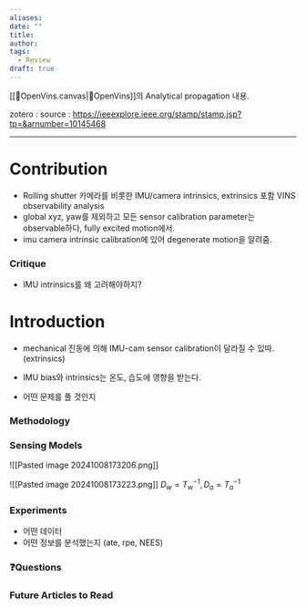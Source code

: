 ```yaml
---
aliases: 
date: ""
title: 
author: 
tags:
  - Review
draft: true
---
```

[[🧩OpenVins.canvas|🧩OpenVins]]의 Analytical propagation 내용. 


zotero : 
source : https://ieeexplore.ieee.org/stamp/stamp.jsp?tp=&arnumber=10145468

---
# Contribution
- Rolling shutter 카메라를 비롯한 IMU/camera intrinsics, extrinsics 포함 VINS observability analysis
- global xyz, yaw를 제외하고 모든 sensor calibration parameter는 observable하다, fully excited motion에서.
- imu camera intrinsic calibration에 있어 degenerate motion을 알려줌. 
### Critique
- IMU intrinsics를 왜 고려해야하지?

# Introduction
- mechanical 진동에 의해 IMU-cam sensor calibration이 달라질 수 있따. (extrinsics)
- IMU bias와 intrinsics는 온도, 습도에 영향을 받는다. 


- 어떤 문제를 풀 것인지

### Methodology
### Sensing Models
![[Pasted image 20241008173206.png]]

![[Pasted image 20241008173223.png]]
$D_w = T_w^{-1}, D_a = T_a^{-1}$

### Experiments
- 어떤 데이터
- 어떤 정보를 분석했는지 (ate, rpe, NEES)


### ❓️Questions

### Future Articles to Read

